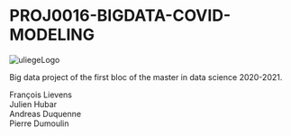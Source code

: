 # PROJ0016-BIGDATA-COVID-MODELING

![uliegeLogo](https://www.uliege.be/upload/docs/image/png/2019-01/uliege_faculte_sciencesappliquees_logo_cmjn_pos.png)  

Big data project of the first bloc of the master in data science 2020-2021.

François Lievens \
Julien Hubar\
Andreas Duquenne\
Pierre Dumoulin